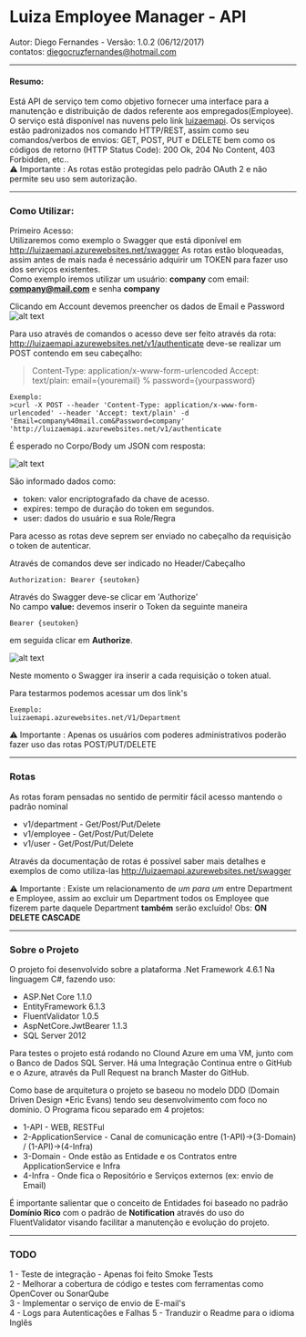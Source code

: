 # Luiza Employee Manager - API
 Autor: Diego Fernandes  - Versão: 1.0.2 (06/12/2017)\
 contatos: diegocruzfernandes@hotmail.com

---

####  Resumo:

Está API de serviço tem como objetivo fornecer uma interface para a manutenção e distribuição de dados referente aos empregados(Employee).
O serviço está disponível nas nuvens pelo link [luizaemapi](http://luizaemapi.azurewebsites.net "Luiza EM - API - Azure - Clound").
Os serviços estão padronizados nos comando HTTP/REST, assim como seu comandos/verbos de envios: GET, POST, PUT e DELETE bem como os códigos de retorno (HTTP Status Code): 200 Ok, 204 No Content, 403 Forbidden, etc..\
:warning: Importante : As rotas estão protegidas pelo padrão OAuth 2 e não permite seu uso sem autorização.

---

### Como Utilizar:
Primeiro Acesso:\
Utilizaremos como exemplo o Swagger que está diponível em http://luizaemapi.azurewebsites.net/swagger
As rotas estão bloqueadas, assim antes de mais nada é necessário adquirir um TOKEN para fazer uso dos serviços existentes.\
Como exemplo iremos utilizar um usuário: **company**  com email: **company@mail.com** e senha **company**

Clicando em Account devemos preencher os dados de Email e Password
![alt text](http://uploaddeimagens.com.br/images/001/201/435/full/01a.png)


Para uso através de comandos o acesso deve ser feito através da rota: http://luizaemapi.azurewebsites.net/v1/authenticate
deve-se realizar um POST contendo em seu cabeçalho:

>Content-Type: application/x-www-form-urlencoded
>Accept: text/plain: email={youremail} % password={yourpassword}

```
Exemplo: 
>curl -X POST --header 'Content-Type: application/x-www-form-urlencoded' --header 'Accept: text/plain' -d 'Email=company%40mail.com&Password=company' 'http://luizaemapi.azurewebsites.net/v1/authenticate
```

É esperado no Corpo/Body um JSON com resposta:

![alt text](http://uploaddeimagens.com.br/images/001/201/438/full/01bb.png)

São informado dados como:
- token: valor encriptografado da chave de acesso. 
- expires: tempo de duração do token em segundos.
- user: dados do usuário e sua Role/Regra 
   
Para acesso as rotas deve seprem ser enviado no cabeçalho da requisição o token de autenticar.

Através de comandos deve ser indicado no Header/Cabeçalho
```
Authorization: Bearer {seutoken}
```

Através do Swagger deve-se clicar em 'Authorize'\
No campo **value:** devemos inserir o Token da seguinte maneira
```
Bearer {seutoken}
```
em seguida clicar em **Authorize**.

![alt text](http://uploaddeimagens.com.br/images/001/201/439/full/01c.png)

Neste momento o Swagger ira inserir a cada requisição o token atual.

Para testarmos podemos acessar um dos link's 
```
Exemplo:
luizaemapi.azurewebsites.net/V1/Department
```

:warning: Importante : Apenas os usuários com poderes administrativos poderão fazer uso das rotas POST/PUT/DELETE

---

### Rotas

As rotas foram pensadas no sentido de permitir fácil acesso mantendo o padrão nominal

- v1/department - Get/Post/Put/Delete
- v1/employee  - Get/Post/Put/Delete
- v1/user - Get/Post/Put/Delete

Através da documentação de rotas é possível saber mais detalhes e exemplos de como utiliza-las
http://luizaemapi.azurewebsites.net/swagger

:warning: Importante :
Existe um relacionamento de _um para um_ entre Department e Employee, assim ao excluir um Department todos os Employee que fizerem parte daquele Department **também** serão excluído!
Obs: **ON DELETE CASCADE**

---
### Sobre o Projeto

O projeto foi desenvolvido sobre a plataforma .Net Framework 4.6.1 
Na linguagem C#, fazendo uso:

- ASP.Net Core 1.1.0
- EntityFramework 6.1.3
- FluentValidator 1.0.5
- AspNetCore.JwtBearer 1.1.3
- SQL Server 2012

Para testes o projeto está rodando no Clound Azure em uma VM, junto com o Banco de Dados SQL Server.
Há uma Integração Continua entre o GitHub e o Azure, através da Pull Request na branch Master do GitHub.

Como base de arquitetura o projeto se baseou no modelo DDD (Domain Driven Design *Eric Evans) tendo seu desenvolvimento com foco no domínio. O Programa ficou separado em 4 projetos:

- 1-API - WEB, RESTFul
- 2-ApplicationService - Canal de comunicação entre (1-API)->(3-Domain) / (1-API)->(4-Infra)
- 3-Domain - Onde estão as Entidade e os Contratos entre ApplicationService e Infra
- 4-Infra - Onde fica o Repositório e Serviços externos (ex: envio de Email)

É importante salientar que o conceito de Entidades foi baseado no padrão **Domínio Rico** com o padrão de **Notification** através do uso do FluentValidator visando facilitar a manutenção e evolução do projeto.

---
### TODO

1 - Teste de integração - Apenas foi feito Smoke Tests\
2 - Melhorar a cobertura de código e testes com ferramentas como OpenCover ou SonarQube\
3 - Implementar o serviço de envio de E-mail's\
4 - Logs para Autenticações e Falhas
5 - Tranduzir o Readme para o idioma Inglês
